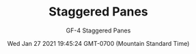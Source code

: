 ---
category: "wall-covering"
date: Wed Jan 27 2021 19:45:24 GMT-0700 (Mountain Standard Time)
description: "null"
designer: "Gabe Fonorow"
href: "https://www.areaenvironments.com/gabe-fornorow"
image_primary: "./img/GF+4+Staggered+Panes+Art.jpg"
image_secondary: "./img/GF+Staggered+Panes+Interior.jpg"
image_thumb: "./img/Gabe+Fonorow.png"
manufacturer: "Area Environments"
slug: "/manufacturers/area-environments/wall-covering/staggered-panes"
slug_destination: area-environments,
subtitle: "GF-4 Staggered Panes"
tags:
  - "area-environments"
  - "wall-covering"
title: "Staggered Panes"
---